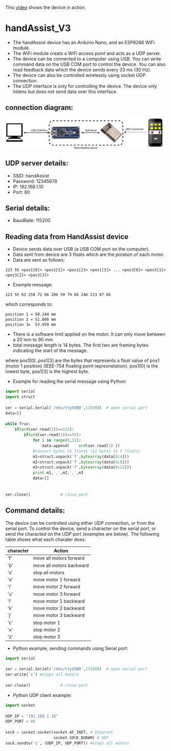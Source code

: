 This [video](https://www.youtube.com/watch?v=at-r5mfKgaI&t=1s) shows the device in action.

# handAssist_V3
- The handAssist device has an Arduino Nano, and an ESP8266 WiFi module.
- The WiFi module creats a WiFi access point and acts as a UDP server.
- The device can be connected to a computer using USB. You can write command data on the USB COM port to control the device. 
You can also read feedback data which the device sends every 33 ms (30 Hz).
- The device can also be controlled wirelessly using socket UDP connection.
- The UDP interface is only for controlling the device. The device only listens but does not send data over this interface.

## connection diagram:

![alt text](https://github.com/UAEU-IRI/storage/blob/master/figures/handAssist_diagram.svg "connection diagram")


## UDP server details:
- SSID: handAssist
- Password: 12345678
- IP: 192.168.1.10
- Port: 80

## Serial details:
- BaudRate: 115200

## Reading data from HandAssist device
- Device sends data over USB (a USB COM port on the computer).
- Data sent from device are 3 floats which are the poistion of each motor.
- Data are sent as follows:
```
123 55 <pos1[0]> <pos1[1]> <pos1[2]> <pos1[3]> ... <pos3[0]> <pos3[1]> <pos3[2]> <pos3[3]>
```
- Example message:
```
123 55 62 250 72 66 206 59 79 66 246 213 87 66
```

which corresponds to:
```
position 1 = 50.244 mm
position 2 = 51.808 mm
position 3=  53.959 mm
```
- There is a software limit applied on the motor. It can only move between a 20 mm to 90 mm
- total message length is 14 bytes. The first two are framing bytes indicating the start of the message.

where pos1[0]..pos1[3] are the bytes that represents a float value of pos1 (motor 1 position) (IEEE-754 floating point represnetation). pos1[0] is the lowest byte, pos1[3] is the highest byte.

- Example for reading the serial message using Python:
```Python
import serial
import struct

ser = serial.Serial('/dev/ttyUSB0',115200)  # open serial port
data=[]

while True:
    if(ord(ser.read(1))==123):
        if(ord(ser.read(1))==55):
            for i in range(0,12):
                data.append(    ord(ser.read(1) ))
            #convert bytes to floats (12 bytes to 3 floats)
            m1=struct.unpack('f',bytearray(data[0:4]))
            m2=struct.unpack('f',bytearray(data[4:8]))
            m3=struct.unpack('f',bytearray(data[8:12]))
            print m1,',',m2,',',m3
            data=[]


ser.close()             # close port
```



## Command details:
The device can be controlled using either UDP connection, or from the serial port. To control the device, send a character on the serial port, or send the characted on the UDP port (examples are below).
The following table shows what each charater does:

| character     | Action                               |
| ------------- | ------------------------------------ |
| 'f'           |       move all motors forward        |
| 'b'           |       move all motors backward       |
| 's'           |       stop all motors                |
| 'o'           |       move  motor 1 forward          |
| 'i'           |       move  motor 2 forward          |
| 'u'           |       move  motor 3 forward          |
| 'l'           |       move  motor 1 backward         |
| 'k'           |       move  motor 2 backward         |
| 'j'           |       move  motor 3 backward         |
| 'c'           |       stop  motor 1                  |
| 'x'           |       stop  motor 2                  |
| 'z'           |       stop  motor 3                  |

- Python example, sending commands using Serial port: 
```Python
import serial

ser = serial.Serial('/dev/ttyUSB0',115200)  # open serial port
ser.write('s') #stops all motors

ser.close()             # close port
```

- Python UDP client example: 
```Python
import socket

UDP_IP = "192.168.1.10"
UDP_PORT = 80

sock = socket.socket(socket.AF_INET, # Internet
                     socket.SOCK_DGRAM) # UDP
sock.sendto('s', (UDP_IP, UDP_PORT)) #stops all motors


```

